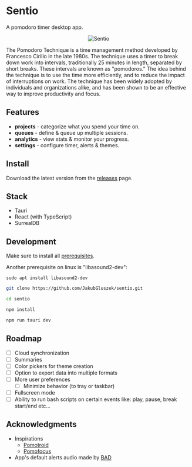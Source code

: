 # Sentio

A pomodoro timer desktop app.

<div align="center">
  <img alt="Sentio" src="https://github.com/JakubGluszek/sentio/blob/master/.github/images/sentio-preview.png" />
</div>

The Pomodoro Technique is a time management method developed by Francesco Cirillo in the late 1980s. The technique uses a timer to break down work into intervals, traditionally 25 minutes in length, separated by short breaks. These intervals are known as "pomodoros." The idea behind the technique is to use the time more efficiently, and to reduce the impact of interruptions on work. The technique has been widely adopted by individuals and organizations alike, and has been shown to be an effective way to improve productivity and focus.

## Features

- **projects** - categorize what you spend your time on.
- **queues** - define & queue up multiple sessions.
- **analytics** - view stats & monitor your progress.
- **settings** - configure timer, alerts & themes.

## Install

Download the latest version from the [releases](https://github.com/JakubGluszek/sentio/releases) page.

## Stack

- Tauri
- React (with TypeScript)
- SurrealDB

## Development

Make sure to install all [prerequisites](https://tauri.app/v1/guides/getting-started/prerequisites).

Another prerequisite on linux is "libasound2-dev":

`sudo apt install libasound2-dev`

```bash
git clone https://github.com/JakubGluszek/sentio.git

cd sentio

npm install

npm run tauri dev
```

## Roadmap

- [ ] Cloud synchronization
- [ ] Summaries
- [ ] Color pickers for theme creation
- [ ] Option to export data into multiple formats
- [ ] More user preferences
  - [ ] Minimize behavior (to tray or taskbar)
- [ ] Fullscreen mode
- [ ] Ability to run bash scripts on certain events like: play, pause, break start/end etc...

## Acknowledgments

- Inspirations
  - [Pomotroid](https://github.com/Splode/pomotroid)
  - [Pomofocus](https://pomofocus.io/)
- App's default alerts audio made by [BAD](https://www.youtube.com/channel/UCCqowyNy72D-TVhYJzNHhpw)

